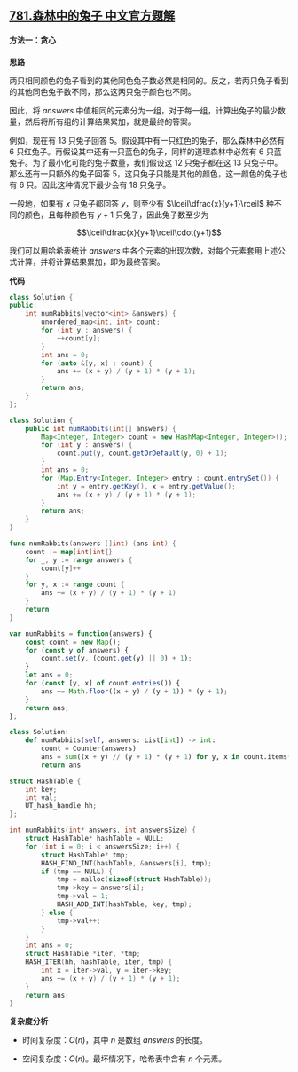 ## [781.森林中的兔子 中文官方题解](https://leetcode.cn/problems/rabbits-in-forest/solutions/100000/sen-lin-zhong-de-tu-zi-by-leetcode-solut-kvla)

#### 方法一：贪心

**思路**

两只相同颜色的兔子看到的其他同色兔子数必然是相同的。反之，若两只兔子看到的其他同色兔子数不同，那么这两只兔子颜色也不同。

因此，将 $\textit{answers}$ 中值相同的元素分为一组，对于每一组，计算出兔子的最少数量，然后将所有组的计算结果累加，就是最终的答案。

例如，现在有 $13$ 只兔子回答 $5$。假设其中有一只红色的兔子，那么森林中必然有 $6$ 只红兔子。再假设其中还有一只蓝色的兔子，同样的道理森林中必然有 $6$ 只蓝兔子。为了最小化可能的兔子数量，我们假设这 $12$ 只兔子都在这 $13$ 只兔子中。那么还有一只额外的兔子回答 $5$，这只兔子只能是其他的颜色，这一颜色的兔子也有 $6$ 只。因此这种情况下最少会有 $18$ 只兔子。

一般地，如果有 $x$ 只兔子都回答 $y$，则至少有 $\lceil\dfrac{x}{y+1}\rceil$ 种不同的颜色，且每种颜色有 $y+1$ 只兔子，因此兔子数至少为 

$$\lceil\dfrac{x}{y+1}\rceil\cdot(y+1)$$

我们可以用哈希表统计 $\textit{answers}$ 中各个元素的出现次数，对每个元素套用上述公式计算，并将计算结果累加，即为最终答案。

**代码**

```C++ [sol1-C++]
class Solution {
public:
    int numRabbits(vector<int> &answers) {
        unordered_map<int, int> count;
        for (int y : answers) {
            ++count[y];
        }
        int ans = 0;
        for (auto &[y, x] : count) {
            ans += (x + y) / (y + 1) * (y + 1);
        }
        return ans;
    }
};
```

```Java [sol1-Java]
class Solution {
    public int numRabbits(int[] answers) {
        Map<Integer, Integer> count = new HashMap<Integer, Integer>();
        for (int y : answers) {
            count.put(y, count.getOrDefault(y, 0) + 1);
        }
        int ans = 0;
        for (Map.Entry<Integer, Integer> entry : count.entrySet()) {
            int y = entry.getKey(), x = entry.getValue();
            ans += (x + y) / (y + 1) * (y + 1);
        }
        return ans;
    }
}
```

```go [sol1-Golang]
func numRabbits(answers []int) (ans int) {
    count := map[int]int{}
    for _, y := range answers {
        count[y]++
    }
    for y, x := range count {
        ans += (x + y) / (y + 1) * (y + 1)
    }
    return
}
```

```JavaScript [sol1-JavaScript]
var numRabbits = function(answers) {
    const count = new Map();
    for (const y of answers) {
        count.set(y, (count.get(y) || 0) + 1);
    }
    let ans = 0;
    for (const [y, x] of count.entries()) {
        ans += Math.floor((x + y) / (y + 1)) * (y + 1);
    }
    return ans;
};
```

```Python [sol1-Python3]
class Solution:
    def numRabbits(self, answers: List[int]) -> int:
        count = Counter(answers)
        ans = sum((x + y) // (y + 1) * (y + 1) for y, x in count.items())
        return ans
```

```C [sol1-C]
struct HashTable {
    int key;
    int val;
    UT_hash_handle hh;
};

int numRabbits(int* answers, int answersSize) {
    struct HashTable* hashTable = NULL;
    for (int i = 0; i < answersSize; i++) {
        struct HashTable* tmp;
        HASH_FIND_INT(hashTable, &answers[i], tmp);
        if (tmp == NULL) {
            tmp = malloc(sizeof(struct HashTable));
            tmp->key = answers[i];
            tmp->val = 1;
            HASH_ADD_INT(hashTable, key, tmp);
        } else {
            tmp->val++;
        }
    }
    int ans = 0;
    struct HashTable *iter, *tmp;
    HASH_ITER(hh, hashTable, iter, tmp) {
        int x = iter->val, y = iter->key;
        ans += (x + y) / (y + 1) * (y + 1);
    }
    return ans;
}
```

**复杂度分析**

- 时间复杂度：$O(n)$，其中 $n$ 是数组 $\textit{answers}$ 的长度。

- 空间复杂度：$O(n)$。最坏情况下，哈希表中含有 $n$ 个元素。